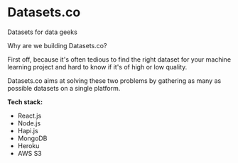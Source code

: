 Datasets.co 
===========

Datasets for data geeks

Why are we building Datasets.co?

First off, because it's often tedious to find the right dataset for your machine learning project and hard to know if it's of high or low quality.

Datasets.co aims at solving these two problems by gathering as many as possible datasets on a single platform.

**Tech stack:**

* React.js
* Node.js
* Hapi.js
* MongoDB
* Heroku 
* AWS S3
